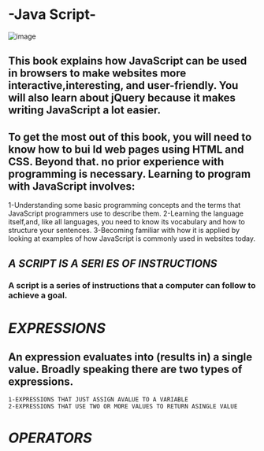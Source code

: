 # -Java Script-

![image](http://nadia-training.com/wp-content/uploads/2019/03/JavaScript-Essentials-Course.jpg)

## This book explains how JavaScript can be used in browsers to make websites more interactive,interesting, and user-friendly. You will also learn about jQuery because it makes writing JavaScript a lot easier. 


## To get the most out of this book, you will need to know how to bui ld web pages using HTML and CSS. Beyond that. no prior experience with programming is necessary. Learning to program with JavaScript involves:
  
  1-Understanding some basic programming concepts and the terms that JavaScript programmers use to describe them. 
  2-Learning the language itself,and, like all languages, you need to know its vocabulary and how to structure your sentences.
  3-Becoming familiar with how it is applied by looking at examples of how JavaScript is commonly used in websites today.
  
  
 ## *A SCRIPT IS A SERI ES OF INSTRUCTIONS*
   
   ### A script is a series of instructions that a computer can follow to achieve a goal. 
   
   
# _**EXPRESSIONS**_

## An expression evaluates into (results in) a single value. Broadly speaking there are two types of expressions. 
    1-EXPRESSIONS THAT JUST ASSIGN AVALUE TO A VARIABLE 
    2-EXPRESSIONS THAT USE TWO OR MORE VALUES TO RETURN ASINGLE VALUE 

# _**OPERATORS**_
